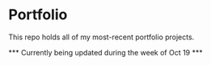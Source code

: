 # Portfolio
This repo holds all of my most-recent portfolio projects.

*** Currently being updated during the week of Oct 19 ***
